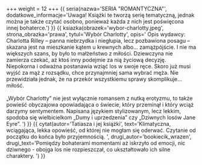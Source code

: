 +++
weight = 12
+++
{{ seria(nazwa='SERIA "ROMANTYCZNA"', dodatkowe_informacje='Uwaga! Książki te tworzą serię tematyczną, jednak można je także czytać osobno, ponieważ każda z nich jest poświęcona innej bohaterce.') }}
{{ ksiazka(obrazek='wybor-charlotty.jpeg', strona_obrazka='prawa', tytul='Wybór Charlotty', opis='
Opis wydawcy:<br/>
Charlotta Rilley – panna niebrzydka i niegłupia, lecz pozbawiona posagu – skazana jest na mieszkanie kątem u krewnych albo… zamążpójście. I nie ma większych szans, by było to małżeństwo z miłości. Dziewczyna nie zamierza czekać, aż ktoś inny podejmie za nią życiową decyzję. Niepokorna i odważna postanawia wziąć los w swoje ręce. Skoro już musi wyjść za mąż z rozsądku, chce przynajmniej sama wybrać męża. Nie przewidziała jednak, że na przekór wszystkiemu sprawy skomplikuje… miłość.<br/><br/>
„Wybór Charlotty” nie jest wyłącznie romansem z nutką erotyzmu, to także powieść obyczajowa opowiadająca o świecie, który przeminął i który wciąż darzymy sentymentem. Napisana językiem stylizowanym, lecz lekkim, spodoba się wielbicielkom „Dumy i uprzedzenia” czy „Dziwnych losów Jane Eyre”.
') }}
{{ cytat(autor='Tatiasza i jej książki', text='Klimatyczna, wciągająca, lekka opowieść, od której nie mogłam się oderwać. Czytanie od początku do końca było przyjemnością. ', drugi_autor='bookiecik_wrazen', drugi_text='Pomiędzy bohaterami momentami aż iskrzyło od emocji, nic dziwnego - obojga los nie rozpieszczał, co ukształtowało ich silne charaktery. ') }}

